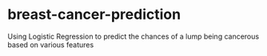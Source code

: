 # breast-cancer-prediction
Using Logistic Regression to predict the chances of a lump being cancerous based on various features
